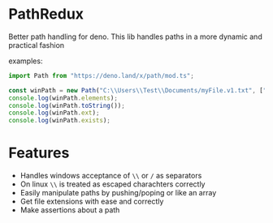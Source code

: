 # PathRedux
Better path handling for deno. This lib handles paths in a more dynamic and practical fashion

examples:
```ts
import Path from "https://deno.land/x/path/mod.ts";

const winPath = new Path("C:\\Users\\Test\\Documents/myFile.v1.txt", ["\\", "/"]);
console.log(winPath.elements);
console.log(winPath.toString());
console.log(winPath.ext);
console.log(winPath.exists);
```

# Features
* Handles windows acceptance of `\\` or `/` as separators
* On linux `\\` is treated as escaped charachters correctly
* Easily manipulate paths by pushing/poping or like an array
* Get file extensions with ease and correctly
* Make assertions about a path
